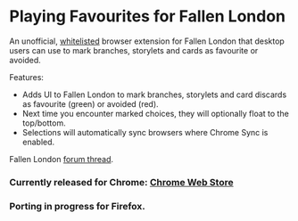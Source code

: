 # Playing Favourites for Fallen London 

An unofficial,
[whitelisted](http://community.failbettergames.com/topic9506-fallen-london-extensions-whitelist.aspx)
browser extension for Fallen London that desktop users can use to mark branches, storylets and cards as favourite or avoided.

Features:
* Adds UI to Fallen London to mark branches, storylets and card discards as favourite (green) or avoided (red).
* Next time you encounter marked choices, they will optionally float to the top/bottom.
* Selections will automatically sync browsers where Chrome Sync is enabled.

Fallen London [forum thread](http://community.failbettergames.com/topic21968-chrome-extension-playing-favourites.aspx).

### Currently released for Chrome: [Chrome Web Store](https://chrome.google.com/webstore/detail/playing-favourites-for-fa/mcaahfdpnojmloiekappdkeafmhdmfhd)

### Porting in progress for Firefox.
